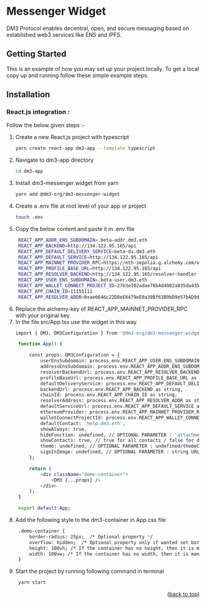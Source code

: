 # Messenger Widget

DM3 Protocol enables decentral, open, and secure messaging based on established web3 services like ENS and IPFS.

## Getting Started

This is an example of how you may set up your project locally.
To get a local copy up and running follow these simple example steps.

## Installation

### React.js integration :
Follow the below given steps :-

1. Create a new React.js project with typescript
   ```sh
   yarn create react-app dm3-app --template typescript
   ```
2. Navigate to dm3-app directory
   ```sh
   cd dm3-app
   ```
3. Install dm3-messenger widget from yarn
   ```sh
   yarn add @dm3-org/dm3-messenger-widget
   ```
4. Create a .env file at root level of your app or project
   ```sh
   touch .env
   ```
5. Copy the below content and paste it in .env file
   ```sh
    REACT_APP_ADDR_ENS_SUBDOMAIN=.beta-addr.dm3.eth
    REACT_APP_BACKEND=http://134.122.95.165/api
    REACT_APP_DEFAULT_DELIVERY_SERVICE=beta-ds.dm3.eth
    REACT_APP_DEFAULT_SERVICE=http://134.122.95.165/api
    REACT_APP_MAINNET_PROVIDER_RPC=https://eth-sepolia.g.alchemy.com/v2/<alchemy-key>
    REACT_APP_PROFILE_BASE_URL=http://134.122.95.165/api
    REACT_APP_RESOLVER_BACKEND=http://134.122.95.165/resolver-handler
    REACT_APP_USER_ENS_SUBDOMAIN=.beta-user.dm3.eth
    REACT_APP_WALLET_CONNECT_PROJECT_ID=27b3e102adae76b4d4902a035da435e7
    REACT_APP_CHAIN_ID=11155111
    REACT_APP_RESOLVER_ADDR=0xae6646c22D8eE6479eE0a39Bf63B9bD9e57bAD9d
   ```
6. Replace the alchemy-key of REACT_APP_MAINNET_PROVIDER_RPC with your original key
7. In the file src/App.tsx use the widget in this way
   ```sh
   import { DM3, DM3Configuration } from '@dm3-org/dm3-messenger-widget';

    function App() {

        const props: DM3Configuration = {
            userEnsSubdomain: process.env.REACT_APP_USER_ENS_SUBDOMAIN as string,
            addressEnsSubdomain: process.env.REACT_APP_ADDR_ENS_SUBDOMAIN as string,
            resolverBackendUrl: process.env.REACT_APP_RESOLVER_BACKEND as string,
            profileBaseUrl: process.env.REACT_APP_PROFILE_BASE_URL as string,
            defaultDeliveryService: process.env.REACT_APP_DEFAULT_DELIVERY_SERVICE as string,
            backendUrl: process.env.REACT_APP_BACKEND as string,
            chainId: process.env.REACT_APP_CHAIN_ID as string,
            resolverAddress: process.env.REACT_APP_RESOLVER_ADDR as string,
            defaultServiceUrl: process.env.REACT_APP_DEFAULT_SERVICE as string,
            ethereumProvider: process.env.REACT_APP_MAINNET_PROVIDER_RPC as string,
            walletConnectProjectId: process.env.REACT_APP_WALLET_CONNECT_PROJECT_ID as string,
            defaultContact: 'help.dm3.eth',
            showAlways: true,
            hideFunction: undefined, // OPTIONAL PARAMETER : 'attachments,edit,delete' or undefined
            showContacts: true, // true for all contacts / false for default contact
            theme: undefined, // OPTIONAL PARAMETER : undefined/themeColors
            signInImage: undefined, // OPTIONAL PARAMETER : string URL of image
        };

        return (
            <div className="demo-container">
                <DM3 {...props} />
            </div>
        );
    }

    export default App;
   ```
8. Add the following style to the dm3-container in App.css file
   ```sh
    .demo-container {
        border-radius: 25px;  /* Optional property */
        overflow: hidden;  /* Optional property only if wanted set border radius */
        height: 100vh; /* If the container has no height, then it is mandatory to set some height*/
        width: 100vw; /* If the container has no width, then it is mandatory to set some width */
    }
   ```
9. Start the project by running following command in terminal
   ```sh
    yarn start
   ```

<p align="right">(<a href="#readme-top">back to top</a>)</p>